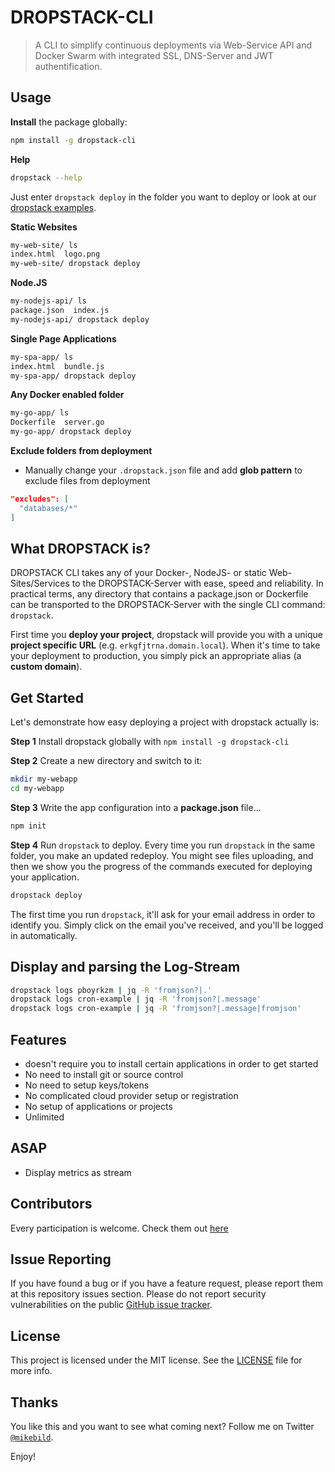 # DROPSTACK-CLI

> A CLI to simplify continuous deployments via Web-Service API and Docker Swarm with integrated SSL, DNS-Server and JWT authentification.

## Usage

__Install__ the package globally:

```bash
npm install -g dropstack-cli
```

__Help__

```bash
dropstack --help
```

Just enter `dropstack deploy` in the folder you want to deploy or look at our [dropstack examples](https://github.com/dropstack/dropstack-examples).

__Static Websites__

```bash
my-web-site/ ls
index.html  logo.png
my-web-site/ dropstack deploy
```

__Node.JS__

```bash
my-nodejs-api/ ls
package.json  index.js
my-nodejs-api/ dropstack deploy
```

__Single Page Applications__

```bash
my-spa-app/ ls
index.html  bundle.js
my-spa-app/ dropstack deploy
```

__Any Docker enabled folder__

```bash
my-go-app/ ls
Dockerfile  server.go
my-go-app/ dropstack deploy
```

__Exclude folders from deployment__

* Manually change your `.dropstack.json` file and add __glob pattern__ to exclude files from deployment

```json
"excludes": [
  "databases/*"
]
```

## What DROPSTACK is?

DROPSTACK CLI takes any of your Docker-, NodeJS- or static Web-Sites/Services to the DROPSTACK-Server with ease, speed and reliability. In practical terms, any directory that contains a package.json or Dockerfile can be transported to the DROPSTACK-Server with the single CLI command: `dropstack`.

First time you __deploy your project__, dropstack will provide you with a unique __project specific URL__ (e.g. `erkgfjtrna.domain.local`). When it's time to take your deployment to production, you simply pick an appropriate alias (a __custom domain__).

## Get Started

Let's demonstrate how easy deploying a project with dropstack actually is:

__Step 1__ Install dropstack globally with `npm install -g dropstack-cli`<br/>

__Step 2__ Create a new directory and switch to it:

```bash
mkdir my-webapp
cd my-webapp
```

__Step 3__ Write the app configuration into a __package.json__ file...

```bash
npm init
```

__Step 4__ Run `dropstack` to deploy. Every time you run `dropstack` in the same folder, you make an updated redeploy. You might see files uploading, and then we show you the progress of the commands executed for deploying your application.

```bash
dropstack deploy
```

The first time you run `dropstack`, it'll ask for your email address in order to identify you. Simply click on the email you've received, and you'll be logged in automatically.

## Display and parsing the Log-Stream

```bash
dropstack logs pboyrkzm | jq -R 'fromjson?|.'
dropstack logs cron-example | jq -R 'fromjson?|.message'
dropstack logs cron-example | jq -R 'fromjson?|.message|fromjson'
```

## Features

* doesn't require you to install certain applications in order to get started
* No need to install git or source control
* No need to setup keys/tokens
* No complicated cloud provider setup or registration
* No setup of applications or projects
* Unlimited

## ASAP

* Display metrics as stream

## Contributors

Every participation is welcome. Check them out [here](https://github.com/codecommission/dropstack-cli/graphs/contributors)

## Issue Reporting

If you have found a bug or if you have a feature request, please report them at this repository issues section. Please do not report security vulnerabilities on the public [GitHub issue tracker](https://github.com/codecommission/dropstack-cli/issues).

## License

This project is licensed under the MIT license. See the [LICENSE](LICENSE.md) file for more info.

## Thanks

You like this and you want to see what coming next? Follow me on Twitter [`@mikebild`](https://twitter.com/mikebild).

Enjoy!
